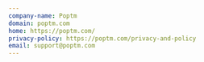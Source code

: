 ```yaml
---
company-name: Poptm
domain: poptm.com
home: https://poptm.com/
privacy-policy: https://poptm.com/privacy-and-policy
email: support@poptm.com
---
```




